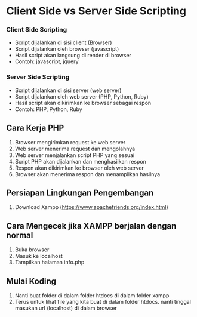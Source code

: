 Client Side vs Server Side Scripting
==============================

### Client Side Scripting

*   Script dijalankan di sisi client (Browser)
*   Script dijalankan oleh browser (javascript)
*   Hasil script akan langsung di render di browser
*   Contoh: javascript, jquery

### Server Side Scripting

*   Script dijalankan di sisi server (web server)
*   Script dijalankan oleh web server (PHP, Python, Ruby)
*   Hasil script akan dikirimkan ke browser sebagai respon
*   Contoh: PHP, Python, Ruby

Cara Kerja PHP
--------------

1.  Browser mengirimkan request ke web server
2.  Web server menerima request dan mengolahnya
3.  Web server menjalankan script PHP yang sesuai
4.  Script PHP akan dijalankan dan menghasilkan respon
5.  Respon akan dikirimkan ke browser oleh web server
6.  Browser akan menerima respon dan menampilkan hasilnya


Persiapan Lingkungan Pengembangan
--------------------------------

1.  Download Xampp (https://www.apachefriends.org/index.html)

Cara Mengecek jika XAMPP berjalan dengan normal
--------------------------------------------

1.  Buka browser
2.  Masuk ke localhost
3.  Tampilkan halaman info.php

Mulai Koding
-------------

1.  Nanti buat folder di dalam folder htdocs di dalam folder xampp
2.  Terus untuk lihat file yang kita buat di dalam folder htdocs. nanti tinggal masukan url (localhost) di dalam browser

